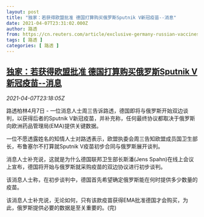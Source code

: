 ```yaml
---
layout: post
title: "独家：若获得欧盟批准 德国打算购买俄罗斯Sputnik V新冠疫苗--消息"
date: 2021-04-07T23:31:02.000Z
author: 路透
from: https://cn.reuters.com/article/exclusive-germany-russian-vaccines-0407-idCNKBS2BU3LD
tags: [ 路透 ]
categories: [ 路透 ]
---
```

<!--1617838262000-->
[独家：若获得欧盟批准 德国打算购买俄罗斯Sputnik V新冠疫苗--消息](https://cn.reuters.com/article/exclusive-germany-russian-vaccines-0407-idCNKBS2BU3LD)
------

<div>
<div><i>2021-04-07T23:18:05Z</i></div><p>路透柏林4月7日 - 一位消息人士周三告诉路透，德国即将与俄罗斯开始双边谈判，以获得后者的Sputnik V新冠疫苗，并补充称，任何最终协议都取决于俄罗斯向欧洲药品管理局(EMA)提供关键数据。</p><p>一位不愿透露姓名的知情人士对路透表示，欧盟执委会周三告知欧盟成员国卫生部长，布鲁塞尔不打算就Sputnik V疫苗初步合同与俄罗斯展开谈判。</p><p>消息人士补充说，这就是为什么德国联邦卫生部长斯潘(Jens Spahn)在线上会议上宣布，德国将开始与俄罗斯就采购疫苗的双边协议进行初步谈判。</p><p>该消息人士称，在初步谈判中，德国首先希望确定俄罗斯能在何时提供多少数量的疫苗。</p><p>该消息人士补充说，无论如何，只有该款疫苗获得EMA批准德国才会购买，为此，俄罗斯提供必要的数据是至关重要的。(完)</p>
</div>
